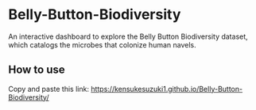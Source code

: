 # Belly-Button-Biodiversity
An interactive dashboard to explore the Belly Button Biodiversity dataset, which catalogs the microbes that colonize human navels.

## How to use 
Copy and paste this link: https://kensukesuzuki1.github.io/Belly-Button-Biodiversity/
